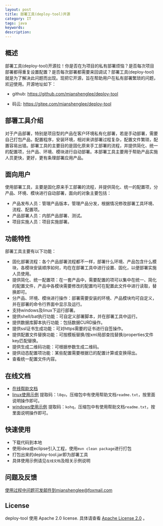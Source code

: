 ```yaml
---
layout: post
title: 部署工具(deploy-tool)开源
category: IT
tags: java
keywords: 
description: 
---
```


## 概述

部署工具(deploy-tool)开源拉！你是否在为项目的私有部署烦恼？是否每次项目部署都得重复设置配置？是否每次部署都需要来回调试？部署工具(deploy-tool)就是为了解决此问题而出现。现把它开源，旨在帮助用户在私有部署繁琐的问题，欢迎使用。开源地址如下：

- github: https://github.com/mianshenglee/deploy-tool

- 码云: https://gitee.com/mianshenglee/deploy-tool


## 部署工具介绍

对于产品部署，特别是项目型的产品在客户环境私有化部署，若是手动部署，需要自己打包产品，配置程序，安装环境，相对来讲部署过程复杂，配置文件繁琐，配置容易出错。部署工具的主要目的是固化原来手工部署的流程，并提供简化、统一的配置项，分产品、环境、模块进行自动部署。本部署工具主要用于帮助产品实施人员更快，更好，更有条理部署应用产品。

## 面向用户

使用部署工具，主要是固化原来手工部署的流程，并提供简化、统一的配置项，分产品、环境、模块进行自动部署，面向的对象主要包括：

- 产品发布人员：管理产品版本，管理产品分发，根据情况修改部署工具环境、流程、配置项。
- 产品部署人员：内部产品部署、测试。
- 项目实施人员：项目实施部署。

## 功能特性

部署工具主要有以下功能：

- 固化部署流程：各个产品部署流程都不一样，部署什么环境、产品包含什么模块，各模块安装顺序如何，均在在部署工具中进行设置、固化，以便部署实施人员使用。
- 提供简化、统一配置项：在一套产品中，需要配置的项可以集中在统一、简化的配置文件，产品中各模块需要修改的配置均可在配置此文件中进行读取，替换即可。
- 分产品、环境、模块进行操作：部署需要安装的环境、产品模块均可自定义，并在部署的命令行界面中显示及运行。
- 支持windows及linux下运行部署。
- 提供shell/bat执行功能：可自定义部署脚本，并在部署工具中运行。
- 提供数据库脚本执行功能：包括数据CURD操作。
- 提供ssl证书生成功能：可对https需要的证书进行自签操作。
- 提供配置文件替换功能：可按模板替换/按xml局部查找替换/properties文件key匹配替换。
- 提供生成二维码功能：可根据参数生成二维码。
- 提供动态配置项功能：某些配置需要根据已的配置计算或变换得出。
- 查看统一配置文件内容。

## 在线文档

-   [在线帮助文档](https://www.kancloud.cn/masonlee/deploy-tool-help-doc/883192)
-   [linux使用示例](https://pan.baidu.com/s/1Da5fCkbwZpckiQVfOrBwhQ)    提取码：`l8qu`，压缩包中有使用帮助文档`readme.txt`，按里面说明操作即可。
-   [windows使用示例](https://pan.baidu.com/s/1lvSRXa0zN7Hpy_vZFhyubA)  提取码：`kohq`，压缩包中有使用帮助文档`readme.txt`，按里面说明操作即可。

## 快速使用

-   下载代码到本地
-   使用idea或eclipse引入工程，使用`mvn clean package`进行打包
-   打包出来的deploy-tool.jar即为部署工具
-   具体使用示例请见`在线文档`及相关示例说明

## 问题及反馈

使用过程中问题可发邮件到mianshenglee@foxmail.com

## License

 deploy-tool 使用 Apache 2.0 license. 具体请查看 [Apache License 2.0](http://www.apache.org/licenses/LICENSE-2.0) 。

